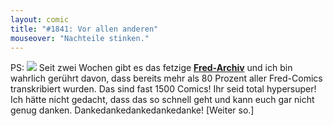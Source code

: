 ```yaml
---
layout: comic
title: "#1841: Vor allen anderen"
mouseover: "Nachteile stinken."
---
```


PS: <img src="http://www.fonflatter.de/bilder/transkript_btn.gif">
Seit zwei Wochen gibt es das fetzige <a href="http://archiv.fonflatter.de/"><strong>Fred-Archiv</strong></a> und ich bin wahrlich gerührt davon, dass bereits mehr als 80 Prozent aller Fred-Comics transkribiert wurden. Das sind fast 1500 Comics! 
Ihr seid total hypersuper! Ich hätte nicht gedacht, dass das so schnell geht und kann euch gar nicht genug danken. Dankedankedankedankedanke!
[Weiter so.]
